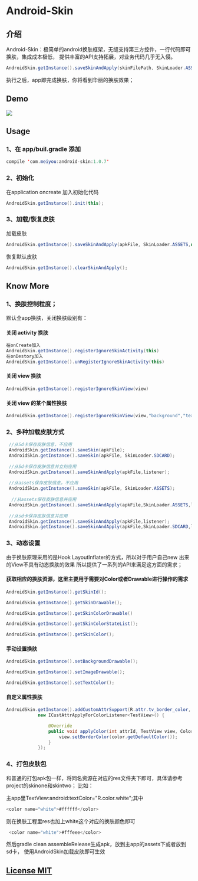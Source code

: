 # Android-Skin



## 介绍

Android-Skin：极简单的android换肤框架，无缝支持第三方控件，一行代码即可换肤，集成成本极低，
提供丰富的API支持拓展，对业务代码几乎无入侵。



```java
AndroidSkin.getInstance().saveSkinAndApply(skinFilePath, SkinLoader.ASSETS);
```

执行之后，app即完成换肤，你将看到华丽的换肤效果；


## Demo

<img src="./all_pic.png"  />


## Usage

### 1、在 app/buil.gradle 添加

```java
compile 'com.meiyou:android-skin:1.0.7'
```

### 2、初始化

在application oncreate 加入初始化代码

```java
AndroidSkin.getInstance().init(this);
```

### 3、加载/恢复皮肤

加载皮肤

```java
AndroidSkin.getInstance().saveSkinAndApply(apkFile, SkinLoader.ASSETS,null);
```	
	
	
恢复默认皮肤

```java
AndroidSkin.getInstance().clearSkinAndApply();
```	
	
	
## Know More

### 1、换肤控制粒度；

默认全app换肤，关闭换肤级别有：

####  关闭 activity 换肤

```java
在onCreate加入
AndroidSkin.getInstance().registerIgnoreSkinActivity(this)
在onDestory加入
AndroidSkin.getInstance().unRegisterIgnoreSkinActivity(this)
```	


####  关闭 view 换肤

```java
AndroidSkin.getInstance().registerIgnoreSkinView(view)
```	



####  关闭 view 的某个属性换肤

```java
AndroidSkin.getInstance().registerIgnoreSkinView(view,"background","textColor”)
```	


### 2、多种加载皮肤方式


```java
 //从Sd卡保存皮肤信息，不应用
 AndroidSkin.getInstance().saveSkin(apkFile);
 AndroidSkin.getInstance().saveSkin(apkFile, SkinLoader.SDCARD);
 
 //从Sd卡保存皮肤信息并立刻应用
 AndroidSkin.getInstance().saveSkinAndApply(apkFile,listener);
  
 //从assets保存皮肤信息，不应用
 AndroidSkin.getInstance().saveSkin(apkFile, SkinLoader.ASSETS);
 
  //从assets保存皮肤信息并应用
 AndroidSkin.getInstance().saveSkinAndApply(apkFile,SkinLoader.ASSETS,listener);
 
 //从sd卡保存皮肤信息并应用
 AndroidSkin.getInstance().saveSkinAndApply(apkFile,listener);
 AndroidSkin.getInstance().saveSkinAndApply(apkFile,SkinLoader.SDCARD,listener);
```	

###	3、动态设置

由于换肤原理采用的是Hook LayoutInflater的方式，所以对于用户自己new 出来的View不具有动态换肤的效果
所以提供了一系列的API来满足这方面的需求；

#### 获取相应的换肤资源，这里主要用于需要对Color或者Drawable进行操作的需求

```java
AndroidSkin.getInstance().getSkinId();

AndroidSkin.getInstance().getSkinDrawable();

AndroidSkin.getInstance().getSkinColorDrawable()

AndroidSkin.getInstance().getSkinColorStateList();

AndroidSkin.getInstance().getSkinColor();        
```	                    

#### 手动设置换肤

```java
AndroidSkin.getInstance().setBackgroundDrawable();

AndroidSkin.getInstance().setImageDrawable();

AndroidSkin.getInstance().setTextColor();
```	  

#### 自定义属性换肤

```java
AndroidSkin.getInstance().addCustomAttrSupport(R.attr.tv_border_color,
            new ICustAttrApplyForColorListener<TestView>() {

                @Override
                public void applyColor(int attrId, TestView view, ColorStateList color) {
                    view.setBorderColor(color.getDefaultColor());
                }
            });
```

### 4、打包皮肤包

和普通的打包apk包一样，将同名资源在对应的res文件夹下即可，具体请参考project的skinone和skintwo；
比如：

主app里TextView:android:textColor="R.color.white";其中

```java
<color name="white">#ffffff</color>
```	 
则在换肤工程里res也加上white这个对应的换肤颜色即可

```java
 <color name="white">#fffeee</color>
```	 
然后gradle clean assembleRelease生成apk，放到主app的assets下或者放到sd卡，
使用AndroidSkin加载皮肤即可生效

## [License MIT](LICENSE)



